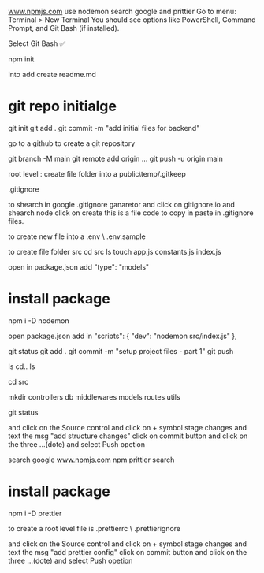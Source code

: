 www.npmjs.com 
use nodemon search google
and prittier 
Go to menu: Terminal > New Terminal
You should see options like PowerShell, Command Prompt, and Git Bash (if installed).

Select Git Bash ✅

npm init

into add create readme.md 

# git repo initialge

git init
git add .
git commit -m "add initial files for backend"

go to a github to create a git repository 

git branch -M main
git remote add origin ...
git push -u origin main

root level :
create file folder into a public\temp/.gitkeep

.gitignore

to shearch in google .gitignore ganaretor  and click on gitignore.io  and shearch node click on create this is a file code to copy in paste in .gitignore files.

to create new file into a .env \ .env.sample

 to create file folder src
 cd src 
 ls
 touch app.js constants.js index.js

 open in package.json  add "type": "models"

# install package
npm i -D nodemon

open package.json add in
"scripts": {
    "dev": "nodemon src/index.js"
  },

git status
git add .
git commit -m "setup project files - part 1"
git push

ls
cd..
ls

cd src

mkdir controllers db middlewares models routes utils

git status

and click on the Source control
and click on + symbol stage changes
and text the msg "add structure changes" click on commit button  and click on the three ...(dote) and select Push opetion

search google www.npmjs.com 
 npm   prittier  search 


# install package
npm i -D prettier

to create a root level file is .prettierrc \ .prettierignore

and click on the Source control
and click on + symbol stage changes
and text the msg "add prettier config" click on commit button  and click on the three ...(dote) and select Push opetion
